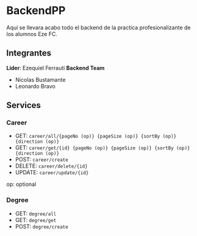 # BackendPP
Aquí se llevara acabo todo el backend de la practica profesionalizante de los alumnos Eze FC.

## Integrantes
**Lider**: Ezequiel Ferrauti
**Backend Team**
- Nicolas Bustamante
- Leonardo Bravo

## Services

### Career
- GET: `career/all/{pageNo (op)} {pageSize (op)} {sortBy (op)} {direction (op)}`
- GET: `career/get/{id} {pageNo (op)} {pageSize (op)} {sortBy (op)} {direction (op)}`
- POST: `career/create`
- DELETE: `career/delete/{id}`
- UPDATE: `career/update/{id}`

op: optional

### Degree
- GET: `degree/all`
- GET: `degree/get`
- POST: `degree/create`